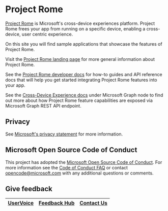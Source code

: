 # Project Rome

[Project Rome](https://developer.microsoft.com/en-us/windows/project-rome) is Microsoft's cross-device experiences platform. Project Rome frees your app from running on a specific device, enabling a cross-device, user centric experience.

On this site you will find sample applications that showcase the features of Project Rome. 

Visit the [Project Rome landing page](https://developer.microsoft.com/en-us/windows/project-rome) for more general information about Project Rome.

See the [Project Rome developer docs](https://docs.microsoft.com/windows/project-rome/) for how-to guides and API reference docs that will help you get started integrating Project Rome features into your app.

See the [Cross-Device Experience docs](https://developer.microsoft.com/en-us/graph/docs/concepts/cross-device-concept-overview) under Microsoft Graph node to find out more about how Project Rome feature capabilities are exposed via Microsoft Graph REST API endpoint. 

## Privacy
See [Microsoft's privacy statement](https://privacy.microsoft.com/en-us/privacystatement/) for more information.

## Microsoft Open Source Code of Conduct
This project has adopted the [Microsoft Open Source Code of Conduct](https://opensource.microsoft.com/codeofconduct/).
For more information see the [Code of Conduct FAQ](https://opensource.microsoft.com/codeofconduct/faq/) or contact [opencode@microsoft.com](mailto:opencode@microsoft.com) with any additional questions or comments.

## Give feedback

|[UserVoice](https://wpdev.uservoice.com/forums/110705-universal-windows-platform/category/183208-connected-apps-and-devices-project-rome)|[Feedback Hub](https://support.microsoft.com/en-us/help/4021566/windows-10-send-feedback-to-microsoft-with-feedback-hub-app)|[Contact Us](mailto:projectrometeam@microsoft.com)|
|-----|-----|-----|
